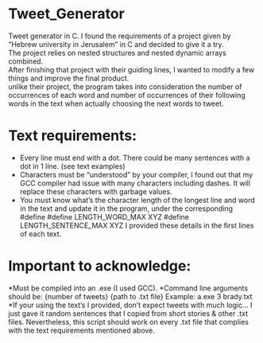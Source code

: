 # Tweet_Generator
Tweet generator in C. I found the requirements of a project given by “Hebrew university in Jerusalem” in C and decided to give it a try. \
The project relies on nested structures and nested dynamic arrays combined.\
After finishing that project with their guiding lines, I wanted to modify a few things and improve the final product.\
unlike their project, the program takes into consideration the number of occurrences of each word and number of occurrences  of their following words in the text when actually choosing the next words to tweet.


# Text requirements:
* Every line must end with a dot. There could be many sentences with a dot in 1 line. (see text examples)
* Characters must be “understood” by your compiler, I found out that my GCC compiler had issue with many characters including dashes. It will replace these characters with garbage values.
* You must know what’s the character length of the longest line and word in the text and update it in the program, under the corresponding #define
#define LENGTH_WORD_MAX XYZ
#define LENGTH_SENTENCE_MAX XYZ
I provided these details in the first lines of each text.


# Important to acknowledge:
*Must be compiled into an .exe (I used GCC).
*Command line arguments should be: {number of tweets} {path to .txt file}  Example: a.exe 3 brady.txt
*If your using the text’s I provided, don’t expect tweets with much logic… I just gave it random sentences that I copied from short stories & other .txt files. 
Nevertheless, this script should work on every .txt file that complies with the text requirements mentioned above.

